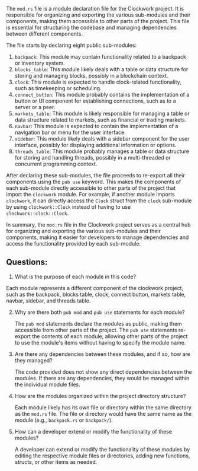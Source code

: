 The `mod.rs` file is a module declaration file for the Clockwork project. It is responsible for organizing and exporting the various sub-modules and their components, making them accessible to other parts of the project. This file is essential for structuring the codebase and managing dependencies between different components.

The file starts by declaring eight public sub-modules:

1. `backpack`: This module may contain functionality related to a backpack or inventory system.
2. `blocks_table`: This module likely deals with a table or data structure for storing and managing blocks, possibly in a blockchain context.
3. `clock`: This module is expected to handle clock-related functionality, such as timekeeping or scheduling.
4. `connect_button`: This module probably contains the implementation of a button or UI component for establishing connections, such as to a server or a peer.
5. `markets_table`: This module is likely responsible for managing a table or data structure related to markets, such as financial or trading markets.
6. `navbar`: This module is expected to contain the implementation of a navigation bar or menu for the user interface.
7. `sidebar`: This module likely deals with a sidebar component for the user interface, possibly for displaying additional information or options.
8. `threads_table`: This module probably manages a table or data structure for storing and handling threads, possibly in a multi-threaded or concurrent programming context.

After declaring these sub-modules, the file proceeds to re-export all their components using the `pub use` keyword. This makes the components of each sub-module directly accessible to other parts of the project that import the `clockwork` module. For example, if another module imports `clockwork`, it can directly access the `Clock` struct from the `clock` sub-module by using `clockwork::Clock` instead of having to use `clockwork::clock::Clock`.

In summary, the `mod.rs` file in the Clockwork project serves as a central hub for organizing and exporting the various sub-modules and their components, making it easier for developers to manage dependencies and access the functionality provided by each sub-module.
## Questions: 
 1. What is the purpose of each module in this code?

   Each module represents a different component of the clockwork project, such as the backpack, blocks table, clock, connect button, markets table, navbar, sidebar, and threads table.

2. Why are there both `pub mod` and `pub use` statements for each module?

   The `pub mod` statements declare the modules as public, making them accessible from other parts of the project. The `pub use` statements re-export the contents of each module, allowing other parts of the project to use the module's items without having to specify the module name.

3. Are there any dependencies between these modules, and if so, how are they managed?

   The code provided does not show any direct dependencies between the modules. If there are any dependencies, they would be managed within the individual module files.

4. How are the modules organized within the project directory structure?

   Each module likely has its own file or directory within the same directory as the `mod.rs` file. The file or directory would have the same name as the module (e.g., `backpack.rs` or `backpack/`).

5. How can a developer extend or modify the functionality of these modules?

   A developer can extend or modify the functionality of these modules by editing the respective module files or directories, adding new functions, structs, or other items as needed.
    